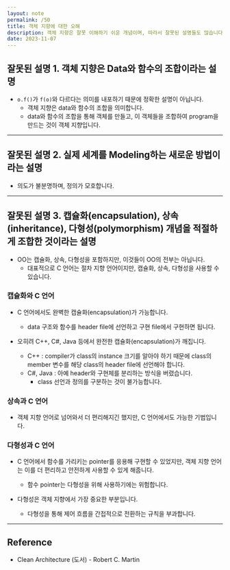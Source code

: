 ```yaml
---
layout: note
permalink: /50
title: 객체 지향에 대한 오해
description: 객체 지향은 잘못 이해하기 쉬운 개념이며, 따라서 잘못된 설명들도 많습니다.
date: 2023-11-07
---
```



## 잘못된 설명 1. 객체 지향은 Data와 함수의 조합이라는 설명

- `o.f()`가 `f(o)`와 다르다는 의미를 내포하기 때문에 정확한 설명이 아닙니다.
    - 객체 지향은 data와 함수의 조합을 의미합니다.
    - data와 함수의 조합을 통해 객체를 만들고, 이 객체들을 조합하여 program을 만드는 것이 객체 지향입니다.


---


## 잘못된 설명 2. 실제 세계를 Modeling하는 새로운 방법이라는 설명

- 의도가 불분명하며, 정의가 모호합니다.


---


## 잘못된 설명 3. 캡슐화(encapsulation), 상속(inheritance), 다형성(polymorphism) 개념을 적절하게 조합한 것이라는 설명

- OO는 캡슐화, 상속, 다형성을 포함하지만, 이것들이 OO의 전부는 아닙니다.
    - 대표적으로 C 언어는 절차 지향 언어이지만, 캡슐화, 상속, 다형성을 사용할 수 있습니다.


### 캡슐화와 C 언어

- C 언어에서도 완벽한 캡슐화(encapsulation)가 가능합니다.
    - data 구조와 함수를 header file에 선언하고 구현 file에서 구현하면 됩니다.

- 오히려 C++, C#, Java 등에서 완전한 캡슐화(encapsulation)가 깨집니다.
    - C++ : compiler가 class의 instance 크기를 알아야 하기 때문에 class의 member 변수를 해당 class의 header file에 선언해야 합니다.
    - C#, Java : 아예 header와 구현체를 분리하는 방식을 버렸습니다.
        - class 선언과 정의를 구분하는 것이 불가능합니다.


### 상속과 C 언어

- 객체 지향 언어로 넘어와서 더 편리해지긴 했지만, C 언어에서도 가능한 기법입니다.


### 다형성과 C 언어

- C 언어에서 함수를 가리키는 pointer를 응용해 구현할 수 있었지만, 객체 지향 언어는 이를 더 편리하고 안전하게 사용할 수 있게 해줍니다.
    - 함수 pointer는 다형성을 위해 사용하기에는 위험합니다.

- 다형성은 객체 지향에서 가장 중요한 부분입니다.
    - 다형성을 통해 제어 흐름을 간접적으로 전환하는 규칙을 부과합니다.


---


## Reference

- Clean Architecture (도서) - Robert C. Martin
